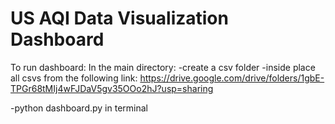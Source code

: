 # US AQI Data Visualization Dashboard
To run dashboard:
In the main directory:
-create a csv folder
-inside place all csvs from the following link:
https://drive.google.com/drive/folders/1gbE-TPGr68tMIj4wFJDaV5gv35OOo2hJ?usp=sharing

-python dashboard.py in terminal
